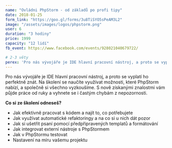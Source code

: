 ```yaml
---
name: "Ovládni PhpStorm - od základů po profi tipy" 
date: 2018-01-25
form_link: "https://goo.gl/forms/3u8TiSYO5sPeAM3L2"
image: "/assets/images/logos/phpstorm.png"
user: 6
duration: "3 hodiny"
price: 1999
capacity: "12 lidí"
fb_event: https://www.facebook.com/events/928021040679722/

# 2-3 věty
perex: 'Pro nás vývojáře je IDE hlavní pracovní nástroj, a proto se vyplatí ho perfektně znát. Na školení se naučíte využívat možnosti, které PhpStorm nabízí, a společně si všechno vyzkoušíme.'
---
```


Pro nás vývojáře je IDE hlavní pracovní nástroj, a proto se vyplatí ho perfektně znát. Na školení se naučíte využívat možnosti, které PhpStorm nabízí, a společně si všechno vyzkoušíme. S nově získanými znalostmi vám půjde práce od ruky a vyhnete se i častým chybám z nepozornosti.
 
**Co si ze školení odneseš?**

- Jak efektivně pracovat s kódem a najít to, co potřebujete
- Jak využívat automatické refaktoringy a na co si u nich dát pozor
- Jak si ušetřit psaní pomocí předpřipravených templatů a formátování
- Jak integrovat externí nástroje s PhpStormem
- Jak v PhpStormu testovat
- Nastavení na míru vašemu projektu
